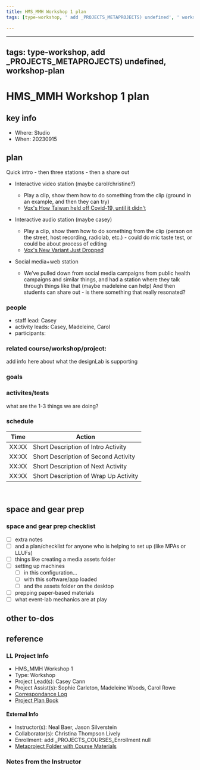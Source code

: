 ```yaml
---
title: HMS_MMH Workshop 1 plan
tags: [type-workshop, ' add _PROJECTS_METAPROJECTS) undefined', ' workshop-plan']

---
```


---
tags: type-workshop, add _PROJECTS_METAPROJECTS) undefined, workshop-plan
---


# HMS_MMH Workshop 1 plan

## key info
- Where: Studio
- When: 20230915

## plan

Quick intro - then three stations - then a share out
- Interactive video station (maybe carol/christine?)
	- Play a clip, show them how to do something from the clip (ground in an example, and then they can try)
	- [Vox's How Taiwan held off Covid-19, until it didn't](https://youtu.be/0fhaEIlGux4)

- Interactive audio station (maybe casey)
	- Play a clip, show them how to do something from the clip (person on the street, host recording, radiolab, etc.) - could do mic taste test, or could be about process of editing
	- [Vox's New Variant Just Dropped](https://megaphone.link/VMP9275753825)

- Social media+web station
	- We’ve pulled down from social media campaigns from public health campaigns and similar things, and had a station where they talk through things like that (maybe madeleine can help)
And then students can share out - is there something that really resonated?


### people
* staff lead: Casey
* activity leads: Casey, Madeleine, Carol
* participants:
### related course/workshop/project:
add info here about what the designLab is supporting
### goals
### activites/tests
what are the 1-3 things we are doing?
### schedule

| Time | Action |  
| -------- | -------- | 
| XX:XX     |  Short Description of Intro Activity    | 
| XX:XX     |  Short Description of Second Activity    | 
| XX:XX     |  Short Description of Next Activity    | 
| XX:XX     |  Short Description of Wrap Up Activity    |  
 
## space and gear prep

### space and gear prep checklist
- [ ] extra notes
- [ ] and a plan/checklist for anyone who is helping to set up (like MPAs or LLUFs)
- [ ] things like creating a media assets folder
- [ ] setting up machines 
    - [ ] in this configuration...
    - [ ] with this software/app loaded
    - [ ] and the assets folder on the desktop
- [ ] prepping paper-based materials
- [ ] what event-lab mechanics are at play 

## other to-dos

## reference
### LL Project Info
* HMS_MMH Workshop 1
* Type: Workshop
* Project Lead(s): Casey Cann
* Project Assist(s): Sophie Carleton, Madeleine Woods, Carol Rowe
* [Correspondance Log](https://drive.google.com/drive/folders/1O3irg8T76-AY5iJy7-mCcqXNn4AVE51J?usp=drive_link)
* [Project Plan Book](https://hackmd.io/@ll-23-24/r1rJ9xrCh)

#### External Info
* Instructor(s): Neal Baer, Jason Silverstein
* Collaborator(s): Christina Thompson Lively
* Enrollment: add _PROJECTS_COURSES_Enrollment null
* [Metaproject Folder with Course Materials](https://drive.google.com/drive/folders/1oo6hZ4FG2N5wZyANXMnMOph820J8d9NQ)
### Notes from the Instructor

